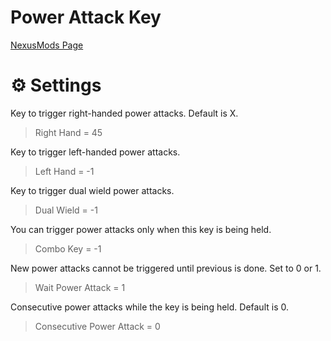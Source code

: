 # Power Attack Key

[NexusMods Page](https://www.nexusmods.com/skyrimspecialedition/mods/86467)

# ⚙️ Settings

Key to trigger right-handed power attacks. Default is X.
> Right Hand = 45  

Key to trigger left-handed power attacks.
> Left Hand = -1

Key to trigger dual wield power attacks.
> Dual Wield = -1

You can trigger power attacks only when this key is being held.
> Combo Key = -1

New power attacks cannot be triggered until previous is done. Set to 0 or 1.
> Wait Power Attack = 1  

Consecutive power attacks while the key is being held. Default is 0.
> Consecutive Power Attack = 0